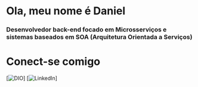 # Ola, meu nome é Daniel 

### Desenvolvedor back-end focado em Microsserviços e sistemas baseados em SOA (Arquitetura Orientada a Serviços)

# Conect-se comigo
[![DIO](https://www.dio.me/users/daniel_costa0494)]
[![LinkedIn](https://www.linkedin.com/in/daniel-araujo9404/)]

